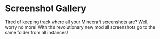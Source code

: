 # Screenshot Gallery
Tired of keeping track where all your Minecraft screenshots are? Well, worry no more! With this revolutionary new mod all screenshots go to the same folder from all instances!